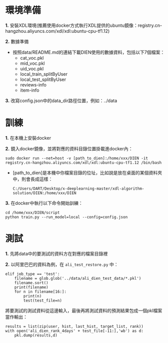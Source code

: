 環境準備
===
**1.** 安裝XDL環境(推薦使用docker方式執行XDL提供的ubuntu鏡像：registry.cn-hangzhou.aliyuncs.com/xdl/xdl:ubuntu-cpu-tf1.12)

**2.** 數據準備
  * 按照data/README.md的連結下載DIEN使用的數據資料，包括以下7個檔案：
    * cat_voc.pkl
    * mid_voc.pkl
    * uid_voc.pkl
    * local_train_splitByUser
    * local_test_splitByUser
    * reviews-info
    * item-info

**3.** 改寫config.json中的data_dir路徑位置，例如：../data

訓練
===
**1.** 在本機上安裝docker

**2.** 鏡入docker鏡像，並將對應的資料目錄位置掛載進docker內：
```
sudo docker run --net=host -v [path_to_dien]:/home/xxx/DIEN -it registry.cn-hangzhou.aliyuncs.com/xdl/xdl:ubuntu-cpu-tf1.12 /bin/bash
```
  * [path_to_dien]是本機中你檔案目錄的位址，比如說是放在桌面的某個資料夾中，則會長成這樣：
  
    `C:/Users/DART/Desktop/x-deeplearning-master/xdl-algorithm-solution/DIEN:/home/xxx/DIEN`

**3.** 在docker中執行以下命令開始訓練：

```
cd /home/xxx/DIEN/script
python train.py --run_model=local --config=config.json
```

測試
===
**1.** 先將data中的要測試的資料方在對應的檔案目錄裡

**2.** 以阿里巴巴的資料為例，在 `ali_test_restore.py` 中：

```
elif job_type == 'test':
    filename = glob.glob('../data/ali_dien_test_data/*.pkl')
    filename.sort()
    print(filename)
    for n in filename[16:]:
        print(n)
        test(test_file=n)
```

  將要測試的測試資料從這邊輸入，最後再將測試資料的預測結果包成一個pkl檔案當作輸出：
  
```
results = list(zip(user, hist, last_hist, target_list, rank))
with open('ali_dien_rank_4days' + test_file[-11:],'wb') as d:
    pkl.dump(results,d)
```

